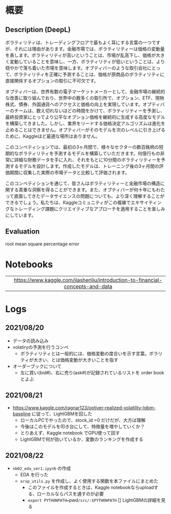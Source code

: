 
# 概要
## Description (DeepL)

ボラティリティは、トレーディングフロアで最もよく耳にする言葉の一つですが、それには理由があります。金融市場では、ボラティリティーは価格の変動量を表します。ボラティリティが高いということは、市場が乱高下し、価格が大きく変動していることを意味し、一方、ボラティリティが低いということは、より穏やかで落ち着いた市場を意味します。オプティバーのような取引会社にとって、ボラティリティを正確に予測することは、価格が原商品のボラティリティに直接関係するオプションの取引に不可欠です。

オプティバーは、世界有数の電子マーケットメーカーとして、金融市場の継続的な改善に取り組んでおり、世界中の数多くの取引所で、オプション、ETF、現物株式、債券、外国通貨へのアクセスと価格の向上を実現しています。オプティバーのチームは、数え切れないほどの時間をかけて、ボラティリティーを予測し、最終投資家にとってより公平なオプション価格を継続的に生成する高度なモデルを構築してきました。しかし、業界をリードする価格決定アルゴリズムは進化を止めることはできません。オプティバーがそのモデルを次のレベルに引き上げるために、Kaggleほど最適な場所はありません。

このコンペティションでは、最初の3ヶ月間で、様々なセクターの数百銘柄の短期的なボラティリティを予測するモデルを構築していただきます。何億行もの非常に詳細な財務データを手に入れ、それをもとに10分間のボラティリティーを予測するモデルを設計します。作成したモデルは、トレーニング後の3ヶ月間の評価期間に収集した実際の市場データと比較して評価されます。

このコンペティションを通じて、皆さんはボラティリティーと金融市場の構造に関する貴重な洞察を得ることができます。また、オプティバーが何十年にもわたって直面してきたデータサイエンスの問題についても、より深く理解することができるでしょう。私たちは、Kaggleコミュニティがこの複雑でエキサイティングなトレーディング課題にクリエイティブなアプローチを適用することを楽しみにしています。

## Evaluation

root mean square percentage error


# Notebooks

|||
|:--:|:--:|
||https://www.kaggle.com/jiashenliu/introduction-to-financial-concepts-and-data|

# Logs 

## 2021/08/20

- データの読み込み
- volatiryの予測を行うコンペ
  - ボラティリティとは一般的には、価格変動の度合いを示す言葉。ボラリティが大きい、とは価格変動が大きいことを指す
- オーダーブックについて
  - 左に買い(bid#)、右に売り(ask#)が記録されているリストを order book とよぶ


## 2021/08/21

- https://www.kaggle.com/ragnar123/optiver-realized-volatility-lgbm-baseline に従って、LightGBMを回した
  - ローカルPCでやったので、stock_id =0 だけだが、大方は理解
  - 今後はこのモデルを叩き台にして、特徴量を増やしていくか？
  - とりあえず、Kaggle notebook でGPU使って回す
  - LightGBMで何が効いているか、変数のランキングを作成する

## 2021/08/22

- `nb02_eda_ver1.ipynb` の作成
  - EDA を行った
  - `orvp_utils.py` を作成し、よく使用する関数を本ファイルにまとめた
    - このファイルを作成するときは、Kaggle notebookならuploadする、ローカルならパスを通すのが必要
    - `export PYTHONPATH=`pwd`/src/:$PYTHONPATH`
[] LightGBMの詳細を見る 
